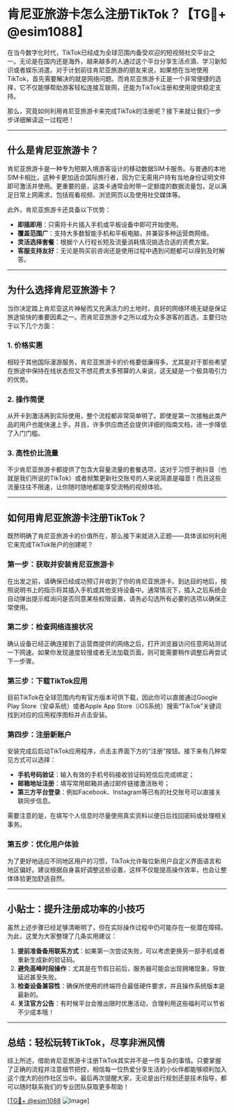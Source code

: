# 肯尼亚旅游卡怎么注册TikTok？【TG💪+ @esim1088】

在当今数字化时代，TikTok已经成为全球范围内备受欢迎的短视频社交平台之一。无论是在国内还是海外，越来越多的人通过这个平台分享生活点滴、学习新知识或者娱乐消遣。对于计划前往肯尼亚旅游的朋友来说，如果想在当地使用TikTok，首先需要解决的就是网络问题。而肯尼亚旅游卡正是一个非常便捷的选择，它不仅能够帮助游客轻松连接互联网，还能为TikTok注册和使用提供稳定支持。

那么，究竟如何利用肯尼亚旅游卡来完成TikTok的注册呢？接下来就让我们一步步详细解读这一过程吧！

---

## **什么是肯尼亚旅游卡？**

肯尼亚旅游卡是一种专为短期入境游客设计的移动数据SIM卡服务。与普通的本地SIM卡相比，这种卡更加适合国际旅行者，因为它无需用户持有当地身份证明文件即可激活并使用。更重要的是，这类卡通常会附带一定额度的数据流量包，足以满足日常上网需求，包括观看视频、浏览网页以及使用社交媒体等。

此外，肯尼亚旅游卡还具备以下优势：
- **即插即用**：只需将卡片插入手机或平板设备中即可开始使用。
- **覆盖范围广**：支持大多数智能手机和平板电脑，并兼容多种运营商网络。
- **灵活选择套餐**：根据个人行程长短及流量消耗情况挑选合适的资费方案。
- **客服支持友好**：无论是购买前咨询还是使用过程中遇到问题都可以得到及时解答。

---

## **为什么选择肯尼亚旅游卡？**

当你决定踏上肯尼亚这片神秘而又充满活力的土地时，良好的网络环境无疑是保证旅途愉快的重要因素之一。而肯尼亚旅游卡之所以成为众多游客的首选，主要归功于以下几个方面：

### 1. **价格实惠**
相较于其他国际漫游服务，肯尼亚旅游卡的价格要低廉得多。尤其是对于那些希望在旅途中保持在线状态但又不想花费太多预算的人来说，这无疑是一个极具吸引力的优势。

### 2. **操作简便**
从开卡到激活再到实际使用，整个流程都非常简单明了。即使是第一次接触此类产品的用户也能快速上手。并且，许多供应商还会提供详细的指南文档，进一步降低了入门门槛。

### 3. **高性价比流量**
不少肯尼亚旅游卡都提供了包含大容量流量的套餐选项，这对于习惯于刷抖音（也就是我们所说的TikTok）或者频繁更新社交账号的人来说简直是福音！而且这些流量往往不限速，让你随时随地都能享受流畅的视频体验。

---

## **如何用肯尼亚旅游卡注册TikTok？**

既然明确了肯尼亚旅游卡的价值所在，那么接下来就进入正题——具体该如何利用它来完成TikTok账户的创建呢？

### 第一步：获取并安装肯尼亚旅游卡
在出发之前，请确保已经成功预订并收到了你的肯尼亚旅游卡。到达目的地后，按照说明书上的指示将其插入手机或其他支持设备中。通常情况下，插入之后系统会自动弹出提示框询问是否同意某些权限设置，请务必勾选所有必要的选项以确保正常使用。

### 第二步：检查网络连接状况
确认设备已经正确连接到了运营商提供的网络之后，打开浏览器访问任意网站测试一下网速。如果你发现速度较慢或者无法加载页面，则可能需要稍作调整后再尝试下一步骤。

### 第三步：下载TikTok应用
目前TikTok在全球范围内均有官方版本可供下载，因此你可以直接通过Google Play Store（安卓系统）或者Apple App Store（iOS系统）搜索“TikTok”关键词找到对应的应用程序图标并点击安装。

### 第四步：注册新账户
安装完成后启动TikTok应用程序，点击主界面下方的“注册”按钮。接下来有几种常见方式可以选择：
- **手机号码验证**：输入有效的手机号码接收验证码短信后完成绑定；
- **邮箱地址注册**：填写常用邮箱并通过邮件链接激活账号；
- **第三方平台登录**：例如Facebook、Instagram等已有的社交账号可以直接关联同步信息。

需要注意的是，在填写个人信息时尽量使用真实资料以便日后找回密码或处理相关事务。

### 第五步：优化用户体验
为了更好地适应不同地区用户的习惯，TikTok允许每位新用户自定义界面语言和地区偏好。建议根据自身喜好调整这些设置，这样不仅能提高操作效率，也会让整体体验更加舒适自然。

---

## **小贴士：提升注册成功率的小技巧**

虽然上述步骤已经足够清晰明了，但在实际操作过程中仍可能存在一些潜在障碍。为此，这里为大家整理了几条实用建议：

1. **提前准备备用联系方式**：如果第一次尝试失败，可以考虑更换另一部手机或者重新生成新的验证码。
2. **避免高峰时段操作**：尤其是在节假日前后，服务器可能会出现拥堵现象，导致延迟甚至失败。
3. **检查设备兼容性**：确保所使用的终端符合最低硬件要求，并且操作系统版本是最新的。
4. **关注官方公告**：有时候平台会推出限时优惠活动，合理利用这些福利可以节省不少成本哦！

---

## **总结：轻松玩转TikTok，尽享非洲风情**

综上所述，借助肯尼亚旅游卡注册TikTok其实并不是一件复杂的事情。只要掌握了正确的流程并注意细节把控，相信每一位热爱分享生活的小伙伴都能够顺利加入这个庞大的创作社区当中。最后再次提醒大家，无论是出行规划还是技术指导，都可以随时联系我们的专业团队获取更多帮助！

[[TG💪+ @esim1088](https://t.me/s/esim1088) ![Image](https://i.postimg.cc/4NQfJmqS/Snipaste-2025-05-13-00-14-12.png)]